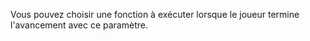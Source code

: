 Vous pouvez choisir une fonction à exécuter lorsque le joueur termine l'avancement avec ce paramètre.